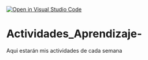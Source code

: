 [![Open in Visual Studio Code](https://classroom.github.com/assets/open-in-vscode-c66648af7eb3fe8bc4f294546bfd86ef473780cde1dea487d3c4ff354943c9ae.svg)](https://classroom.github.com/online_ide?assignment_repo_id=8478682&assignment_repo_type=AssignmentRepo)
# Actividades_Aprendizaje-
Aqui estarán mis actividades de cada semana

